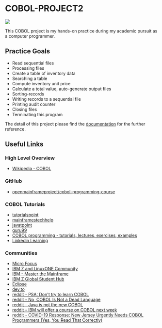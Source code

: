# COBOL-PROJECT2
![](https://www.openmainframeproject.org/wp-content/uploads/sites/11/2021/02/Screen-Shot-2021-02-02-at-5.04.01-PM.png)

This COBOL project is my hands-on practice during my academic pursuit as a computer programmer. 
## Practice Goals
- Read sequential files
- Processing files
- Create a table of inventory data
- Searching a table
- Compute inventory unit price
- Calculate a total value, auto-generate output files
- Sorting-records
- Writing records to a sequential file
- Printing audit counter
- Closing files
- Terminating this program

The detail of this project please find the [documentation](https://github.com/yuyunChu/COBOL-PROJECT2/blob/main/PROJECT%202%20SPRING%202020%20-%20CYY.pdf) for the further reference.

## Useful Links
### High Level Overview
- [Wikipedia - COBOL](https://en.wikipedia.org/wiki/COBOL)

### GitHub
- [openmainframeproject/cobol-programming-course](https://github.com/openmainframeproject/cobol-programming-course)

### COBOL Tutorials
- [tutorialspoint](https://www.tutorialspoint.com/cobol/index.htm)
- [mainframestechhelp](https://www.mainframestechhelp.com/tutorials/cobol)
- [javatpoint](https://www.javatpoint.com/cobol)
- [guru99](https://www.guru99.com/learn-cobol-programming-tutorial.html)
- [COBOL programming - tutorials, lectures, exercises, examples](http://www.csis.ul.ie/cobol)
- [Linkedin Learning](https://www.linkedin.com/learning/topics/cobol?u=2199673)

### Communities
- [Micro Focus](https://community.microfocus.com)
- [IBM Z and LinuxONE Community](https://www.ibm.com/community/z)
- [IBM - Master the Mainframe](https://www.ibm.com/it-infrastructure/z/education/master-the-mainframe)
- [IBM Z Global Student Hub](https://community.ibm.com/community/user/ibmz-and-linuxone/groups/group-home?CommunityKey=27b746cd-ca36-49bb-a1ad-01e7aec7d9aa)
- [Eclipse](https://www.eclipse.org/forums/index.php/f/144)
- [dev.to](https://dev.to/t/cobol)
- [reddit - PSA: Don't try to learn COBOL](https://www.reddit.com/r/learnprogramming/comments/g5zvpa/psa_dont_try_to_learn_cobol)
- [reddit - No, COBOL Is Not a Dead Language](https://www.reddit.com/r/programming/comments/lffyb0/no_cobol_is_not_a_dead_language)
- [reddit - Java is not the new COBOL](https://www.reddit.com/r/programming/comments/m2gsx/java_is_not_the_new_cobol)
- [reddit - IBM will offer a course on COBOL next week](https://www.reddit.com/r/programming/comments/fysxgs/ibm_will_offer_a_course_on_cobol_next_week)
- [reddit - COVID-19 Response: New Jersey Urgently Needs COBOL Programmers (Yes, You Read That Correctly)](https://www.reddit.com/r/programming/comments/fv5vy7/covid19_response_new_jersey_urgently_needs_cobol)
